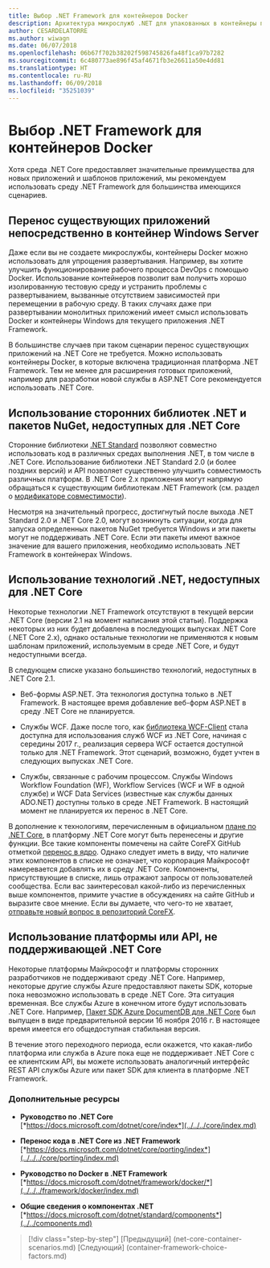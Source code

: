 ```yaml
---
title: Выбор .NET Framework для контейнеров Docker
description: Архитектура микрослужб .NET для упакованных в контейнеры приложений .NET | Выбор .NET Framework для контейнеров Docker
author: CESARDELATORRE
ms.author: wiwagn
ms.date: 06/07/2018
ms.openlocfilehash: 06b67f702b38202f598745826fa48f1ca97b7282
ms.sourcegitcommit: 6c480773ae896f45af4671fb3e26611a50e4dd81
ms.translationtype: HT
ms.contentlocale: ru-RU
ms.lasthandoff: 06/09/2018
ms.locfileid: "35251039"
---
```

# <a name="when-to-choose-net-framework-for-docker-containers"></a>Выбор .NET Framework для контейнеров Docker

Хотя среда .NET Core предоставляет значительные преимущества для новых приложений и шаблонов приложений, мы рекомендуем использовать среду .NET Framework для большинства имеющихся сценариев.

## <a name="migrating-existing-applications-directly-to-a-windows-server-container"></a>Перенос существующих приложений непосредственно в контейнер Windows Server

Даже если вы не создаете микрослужбы, контейнеры Docker можно использовать для упрощения развертывания. Например, вы хотите улучшить функционирование рабочего процесса DevOps с помощью Docker. Использование контейнеров позволит вам получить хорошо изолированную тестовую среду и устранить проблемы с развертыванием, вызванные отсутствием зависимостей при перемещении в рабочую среду. В таких случаях даже при развертывании монолитных приложений имеет смысл использовать Docker и контейнеры Windows для текущего приложения .NET Framework.

В большинстве случаев при таком сценарии перенос существующих приложений на .NET Core не требуется. Можно использовать контейнеры Docker, в которые включена традиционная платформа .NET Framework. Тем не менее для расширения готовых приложений, например для разработки новой службы в ASP.NET Core рекомендуется использовать .NET Core.

## <a name="using-third-party-net-libraries-or-nuget-packages-not-available-for-net-core"></a>Использование сторонних библиотек .NET и пакетов NuGet, недоступных для .NET Core

Сторонние библиотеки [.NET Standard](../../net-standard.md) позволяют совместно использовать код в различных средах выполнения .NET, в том числе в .NET Core. Использование библиотеки .NET Standard 2.0 (и более поздних версий) и API позволяет существенно улучшить совместимость различных платформ. В .NET Core 2.x приложения могут напрямую обращаться к существующим библиотекам .NET Framework (см. раздел о [модификаторе совместимости](https://github.com/dotnet/standard/blob/master/docs/faq.md#how-does-net-standard-versioning-work)).

Несмотря на значительный прогресс, достигнутый после выхода .NET Standard 2.0 и .NET Core 2.0, могут возникнуть ситуации, когда для запуска определенных пакетов NuGet требуется Windows и эти пакеты могут не поддерживать .NET Core. Если эти пакеты имеют важное значение для вашего приложения, необходимо использовать .NET Framework в контейнерах Windows.

## <a name="using-net-technologies-not-available-for-net-core"></a>Использование технологий .NET, недоступных для .NET Core 

Некоторые технологии .NET Framework отсутствуют в текущей версии .NET Core (версии 2.1 на момент написания этой статьи). Поддержка некоторых из них будет добавлена в последующих выпусках .NET Core (.NET Core 2.x), однако остальные технологии не применяются к новым шаблонам приложений, используемым в среде .NET Core, и будут недоступными всегда.

В следующем списке указано большинство технологий, недоступных в .NET Core 2.1.

-   Веб-формы ASP.NET. Эта технология доступна только в .NET Framework. В настоящее время добавление веб-форм ASP.NET в среду .NET Core не планируется.

-   Службы WCF. Даже после того, как [библиотека WCF-Client](https://github.com/dotnet/wcf) стала доступна для использования служб WCF из .NET Core, начиная с середины 2017 г., реализация сервера WCF остается доступной только для .NET Framework. Этот сценарий, возможно, будет учтен в следующих выпусках .NET Core.

-   Службы, связанные с рабочим процессом. Службы Windows Workflow Foundation (WF), Workflow Services (WCF и WF в одной службе) и WCF Data Services (известные как службы данных ADO.NET) доступны только в среде .NET Framework. В настоящий момент не планируется их перенос в .NET Core.

В дополнение к технологиям, перечисленным в официальном [плане по .NET Core](https://github.com/aspnet/Home/wiki/Roadmap), в платформу .NET Core могут быть перенесены и другие функции. Все такие компоненты помечены на сайте CoreFX GitHub отметкой [перенос в ядро](https://github.com/dotnet/corefx/issues?q=is%3Aopen+is%3Aissue+label%3Aport-to-core). Однако следует иметь в виду, что наличие этих компонентов в списке не означает, что корпорация Майкрософт намеревается добавлять их в среду .NET Core. Компоненты, присутствующие в списке, лишь отражают запросы от пользователей сообщества. Если вас заинтересовал какой-либо из перечисленных выше компонентов, примите участие в обсуждениях на сайте GitHub и выразите свое мнение. Если вы думаете, что чего-то не хватает, [отправьте новый вопрос в репозиторий CoreFX](https://github.com/dotnet/corefx/issues/new).

## <a name="using-a-platform-or-api-that-does-not-support-net-core"></a>Использование платформы или API, не поддерживающей .NET Core

Некоторые платформы Майкрософт и платформы сторонних разработчиков не поддерживают среду .NET Core. Например, некоторые другие службы Azure предоставляют пакеты SDK, которые пока невозможно использовать в среде .NET Core. Эта ситуация временная. Все службы Azure в конечном итоге будут использовать .NET Core. Например, [Пакет SDK Azure DocumentDB для .NET Core](https://www.nuget.org/packages/Microsoft.Azure.DocumentDB.Core/1.2.1) был выпущен в виде предварительной версии 16 ноября 2016 г. В настоящее время имеется его общедоступная стабильная версия.

В течение этого переходного периода, если окажется, что какая-либо платформа или служба в Azure пока еще не поддерживает .NET Core с ее клиентским API, вы можете использовать аналогичный интерфейс REST API службы Azure или пакет SDK для клиента в платформе .NET Framework.

### <a name="additional-resources"></a>Дополнительные ресурсы

-   **Руководство по .NET Core**
    [*https://docs.microsoft.com/dotnet/core/index*](../../../core/index.md)

-   **Перенос кода в .NET Core из .NET Framework**
    [*https://docs.microsoft.com/dotnet/core/porting/index*](../../../core/porting/index.md)

-   **Руководство по Docker в .NET Framework**
    [*https://docs.microsoft.com/dotnet/framework/docker/*](../../../framework/docker/index.md)

-   **Общие сведения о компонентах .NET**
    [*https://docs.microsoft.com/dotnet/standard/components*](../../components.md)




>[!div class="step-by-step"]
[Предыдущий] (net-core-container-scenarios.md) [Следующий] (container-framework-choice-factors.md)
